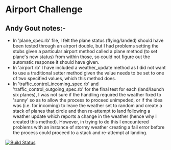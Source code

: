 Airport Challenge
=================

Andy Gout notes:-
-----------------

* In 'plane_spec.rb' file, I felt the plane status (flying/landed) should have been tested through an airport double, but I had problems setting the stubs given a particular airport method called a plane method (to set plane's new status) from within those, so could not figure out the automatic response it should have given.
* In 'airport.rb' I have included a weather_update method as I did not want to use a traditional setter method given the value needs to be set to one of two specified values, which this method does.
* In 'traffic_control_incoming_spec.rb' and 'traffic_control_outgoing_spec.rb' for the final test for each (land/launch six planes), I was not sure if the handling required the weather fixed to 'sunny' so as to allow the process to proceed unimpeded, or if the idea was (i.e. for incoming) to leave the weather set to random and create a stack of planes that circle and then re-attempt to land following a weather update which reports a change in the weather (hence why I created this method).  However, in trying to do this I encountered problems with an instance of stormy weather creating a fail error before the process could proceed to a stack and re-attempt at landing.

[![Build Status](https://travis-ci.org/makersacademy/airport_challenge.svg?branch=master.png)](https://travis-ci.org/makersacademy/airport_challenge.svg?branch=master)
